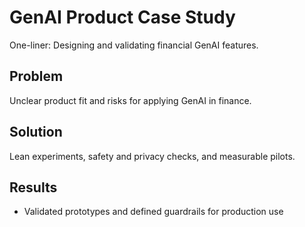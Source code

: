 # GenAI Product Case Study

One-liner: Designing and validating financial GenAI features.

## Problem
Unclear product fit and risks for applying GenAI in finance.

## Solution
Lean experiments, safety and privacy checks, and measurable pilots.

## Results
- Validated prototypes and defined guardrails for production use

